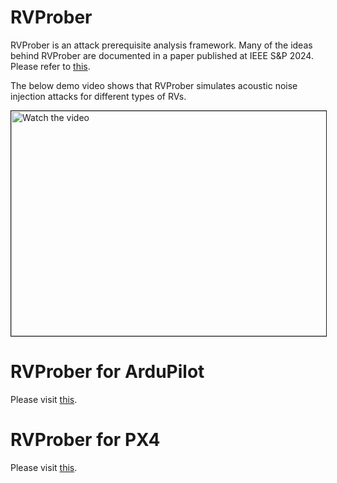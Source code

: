 # RVProber
RVProber is an attack prerequisite analysis framework. Many of the ideas behind RVProber are documented in a paper published at IEEE S&P 2024. Please refer to <a href="https://kimhyungsub.github.io/S&P24_hskim.pdf" target="_blank"> this</a>.

The below demo video shows that RVProber simulates acoustic noise injection attacks for different types of RVs. 

<a href="https://youtu.be/Qi3HTCpCK-w" target="_blank">
 <img src="https://img.youtube.com/vi/Qi3HTCpCK-w/maxresdefault.jpg" alt="Watch the video" width="800" height="360" border="1" />
</a>

# RVProber for ArduPilot
Please visit <a href="https://github.com/purseclab/RVProber/tree/main/RVProber" target="_blank"> this</a>.

# RVProber for PX4
Please visit <a href="https://github.com/purseclab/RVProber/tree/main/RVProber_PX4" target="_blank"> this</a>.